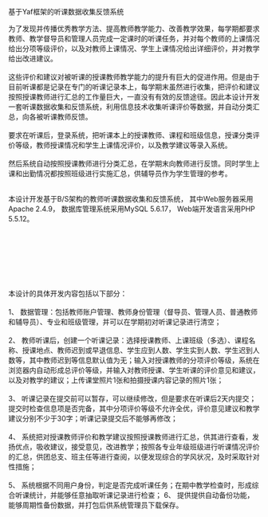 基于Yaf框架的听课数据收集反馈系统

为了发现并传播优秀教学方法、提高教师教学能力、改善教学效果，每学期都要求教师、教学督导员和管理人员完成一定课时的听课任务，并对每个教师的上课情况给出分项等级评价，以及对教师上课情况、学生上课情况给出详细评价，并对教学给出改进建议。<br /><br />
这些评价和建议对被听课的授课教师教学能力的提升有巨大的促进作用。但是由于目前听课都是记录在专门的听课记录本上，每学期末虽然进行收集，把评价和建议按照授课教师进行汇总的工作量巨大，一直没有有效的反馈途径。因此本设计开发一套听课数据收集和反馈系统，利用信息技术收集听课评价等数据，并自动分类汇总，向各被听课教师反馈。<br /><br />
要求在听课后，登录系统，把听课本上的授课教师、课程和班级信息，授课分类评价等级，教师授课情况和学生上课情况评价，以及教学建议等录入系统。<br /><br />
然后系统自动按照授课教师进行分类汇总，在学期末向教师进行反馈。同时学生上课和出勤情况都按照班级进行实施汇总，供辅导员作为学生管理的参考。<br /><br />


本设计开发基于B/S架构的教师听课数据收集和反馈系统，
其中Web服务器采用Apache 2.4.9，
数据库管理系统采用MySQL 5.6.17，
Web端开发语言采用PHP 5.5.12。<br /><br /><br /><br />

<br /><br /><br />

本设计的具体开发内容包括以下部分：<br /><br />
1、	数据管理：包括教师账户管理、教师身份管理（督导员、管理人员、普通教师和辅导员）、专业和班级管理，并可以在学期初对听课记录进行清空；<br /><br />
2、	教师听课后，创建一个听课记录：选择授课教师、上课班级（多选）、课程名称、授课地点、教师迟到或早退信息、学生应到人数、学生实到人数、学生迟到人数等，其中教师迟到等信息默认值为无；输入对授课教师的分项评价等级，系统在浏览器内自动形成总评价等级，并输入对教师授课、学生听课的评价意见和建议，以及对教学的建议；上传课堂照片1张和拍摄授课内容记录的照片1张；<br /><br />
3、	听课记录在提交前可以暂存，可以继续修改，但是要求在听课后2天内提交；提交时检查信息项是否完备，其中分项评价等级不允许全优，评价意见建议和教学建议分别不少于30字；听课记录提交后不能够再修改；<br /><br />
4、	系统把对授课教师评价和教学建议按照授课教师进行汇总，供其进行查看，发扬优点，吸收建议，接受意见，改进教学；按照各专业年级班级进行听课情况评价的汇总，供团总支、班主任等进行查阅，以便发现综合的学风状况，及时采取针对性措施；<br /><br />
5、	系统根据不同用户身份，判定是否完成听课任务；在期中教学检查时，形成综合听课统计，并能够任意抽取听课记录进行检查；
6、	提供提供自动备份功能，能够周期性备份数据，并打包后供系统管理员下载保存。<br /><br />
